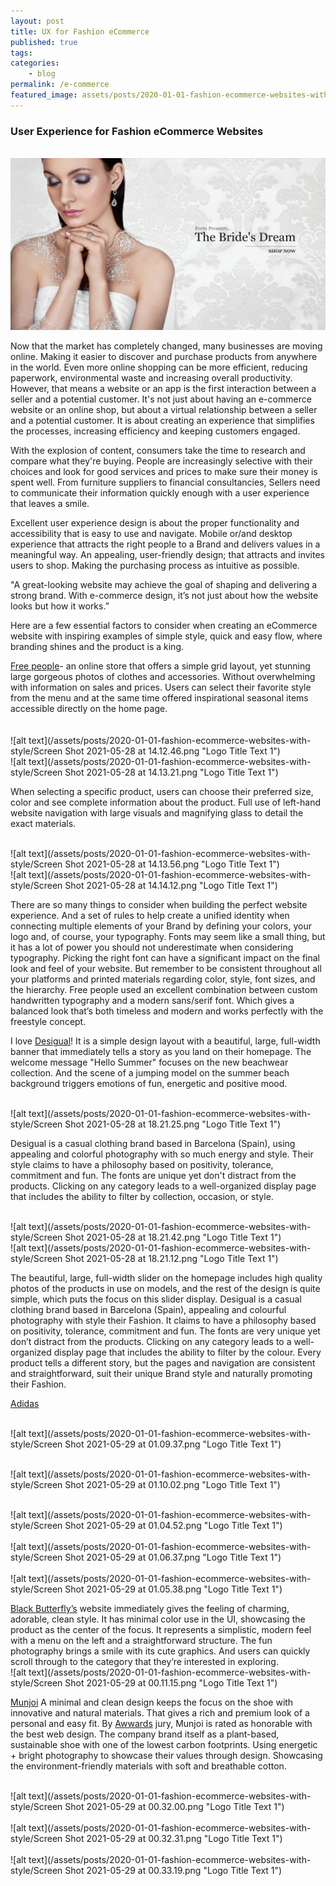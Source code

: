 ```yaml
---
layout: post
title: UX for Fashion eCommerce 
published: true
tags: 
categories:
    - blog
permalink: /e-commerce
featured_image: assets/posts/2020-01-01-fashion-ecommerce-websites-with-style/photo-1.png
---
```




### User Experience for Fashion eCommerce Websites

<br> ![alt text](/assets/posts/2020-01-01-fashion-ecommerce-websites-with-style/photo-1.png "Logo Title Text 1")<br>

Now that the market has completely changed, many businesses are moving online. Making it easier to discover and purchase products from anywhere in the world. Even more online shopping can be more efficient, reducing paperwork, environmental waste and increasing overall productivity. However, that means a website or an app is the first interaction between a seller and a potential customer. It's not just about having an e-commerce website or an online shop, but about a virtual relationship between a seller and a potential customer. It is about creating an experience that simplifies the processes, increasing efficiency and keeping customers engaged. 

With the explosion of content, consumers take the time to research and compare what they're buying. People are increasingly selective with their choices and look for good services and prices to make sure their money is spent well. From furniture suppliers to financial consultancies, Sellers need to communicate their information quickly enough with a user experience that leaves a smile. 

Excellent user experience design is about the proper functionality and accessibility that is easy to use and navigate. Mobile or/and desktop experience that attracts the right people to a Brand and delivers values in a meaningful way. An appealing, user-friendly design; that attracts and invites users to shop. Making the purchasing process as intuitive as possible. 

"A great-looking website may achieve the goal of shaping and delivering a strong brand. With e-commerce design, it’s not just about how the website looks but how it works.”

Here are a few essential factors to consider when creating an eCommerce website with inspiring examples of simple style, quick and easy flow, where branding shines and the product is a king. 


 [Free people](https://www.freepeople.com/)- an online store that offers a simple grid layout, yet stunning large gorgeous photos of clothes and accessories. Without overwhelming with information on sales and prices. 
Users can select their favorite style from the menu and at the same time offered inspirational seasonal items accessible directly on the home page.  
<br>
<br>![alt text](/assets/posts/2020-01-01-fashion-ecommerce-websites-with-style/Screen Shot 2021-05-28 at 14.12.46.png "Logo Title Text 1")
<br>![alt text](/assets/posts/2020-01-01-fashion-ecommerce-websites-with-style/Screen Shot 2021-05-28 at 14.13.21.png "Logo Title Text 1")

When selecting a specific product, users can choose their preferred size, color and see complete information about the product. 
Full use of left-hand website navigation with large visuals and magnifying glass to detail the exact materials. 

<br>![alt text](/assets/posts/2020-01-01-fashion-ecommerce-websites-with-style/Screen Shot 2021-05-28 at 14.13.56.png "Logo Title Text 1")
<br>![alt text](/assets/posts/2020-01-01-fashion-ecommerce-websites-with-style/Screen Shot 2021-05-28 at 14.14.12.png "Logo Title Text 1")

  There are so many things to consider when building the perfect website experience. And a set of rules to help create a unified identity when connecting multiple elements of your Brand by defining your colors, your logo and, of course, your typography. 
Fonts may seem like a small thing, but it has a lot of power you should not underestimate when considering typography. Picking the right font can have a significant impact on the final look and feel of your website. But remember to be consistent throughout all your platforms and printed materials regarding color, style, font sizes, and the hierarchy. 
Free people used an excellent combination between custom handwritten typography and a modern sans/serif font. Which gives a balanced look that’s both timeless and modern and works perfectly with the freestyle concept.

  

I love [Desigual](https://www.desigual.com/en_CA/)! It is a simple design layout with a beautiful, large, full-width banner that immediately tells a story as you land on their homepage. The welcome message "Hello Summer" focuses on the new beachwear collection. And the scene of a jumping model on the summer beach background triggers emotions of fun, energetic and positive mood. 

<br>![alt text](/assets/posts/2020-01-01-fashion-ecommerce-websites-with-style/Screen Shot 2021-05-28 at 18.21.25.png "Logo Title Text 1")

Desigual is a casual clothing brand based in Barcelona (Spain), using appealing and colorful photography with so much energy and style. 
Their style claims to have a philosophy based on positivity, tolerance, commitment and fun. The fonts are unique yet don't distract from the products. Clicking on any category leads to a well-organized display page that includes the ability to filter by collection, occasion, or style. 

<br>![alt text](/assets/posts/2020-01-01-fashion-ecommerce-websites-with-style/Screen Shot 2021-05-28 at 18.21.42.png "Logo Title Text 1")
<br>![alt text](/assets/posts/2020-01-01-fashion-ecommerce-websites-with-style/Screen Shot 2021-05-28 at 18.21.12.png "Logo Title Text 1")


The beautiful, large, full-width slider on the homepage includes high quality photos of the products in use on models, and the rest of the design is quite simple, which puts the focus on this slider display. Desigual is a casual clothing brand based in Barcelona (Spain), appealing and colourful photography with style their Fashion. It claims to have a philosophy based on positivity, tolerance, commitment and fun. The fonts are very unique yet don’t distract from the products. Clicking on any category leads to a well-organized display page that includes the ability to filter by the colour.
Every product tells a different story, but the pages and navigation are consistent and straightforward, suit their unique Brand style and naturally promoting their Fashion. 




 [Adidas](https://www.adidas.ca/en)

<br>![alt text](/assets/posts/2020-01-01-fashion-ecommerce-websites-with-style/Screen Shot 2021-05-29 at 01.09.37.png "Logo Title Text 1")<br>

<br>![alt text](/assets/posts/2020-01-01-fashion-ecommerce-websites-with-style/Screen Shot 2021-05-29 at 01.10.02.png "Logo Title Text 1")<br>

<br>![alt text](/assets/posts/2020-01-01-fashion-ecommerce-websites-with-style/Screen Shot 2021-05-29 at 01.04.52.png "Logo Title Text 1")<br>
<br>![alt text](/assets/posts/2020-01-01-fashion-ecommerce-websites-with-style/Screen Shot 2021-05-29 at 01.06.37.png "Logo Title Text 1")<br>
<br>![alt text](/assets/posts/2020-01-01-fashion-ecommerce-websites-with-style/Screen Shot 2021-05-29 at 01.05.38.png "Logo Title Text 1")<br>

[Black Butterfly’s](https://www.blackbutterflyclothing.com/) website immediately gives the feeling of charming, adorable, clean style. It has minimal color use in the UI, showcasing the product as the center of the focus. 
It represents a simplistic, modern feel with a menu on the left and a straightforward structure. The fun photography brings a smile with its cute graphics. And users can quickly scroll through to the category that they’re interested in exploring.
<br>![alt text](/assets/posts/2020-01-01-fashion-ecommerce-websites-with-style/Screen Shot 2021-05-29 at 00.11.15.png "Logo Title Text 1")<br>

[Munjoi](https://munjoi.com/products/the-all-dai?variant=39974603751575) 
A minimal and clean design keeps the focus on the shoe with innovative and natural materials. That gives a rich and premium look of a personal and easy fit.
By [Awwards](https://www.awwwards.com/sites/munjoi-footwear) jury, Munjoi is rated as honorable with the best web design. The company brand itself as a plant-based, sustainable shoe with one of the lowest carbon footprints. Using energetic + bright photography to showcase their values through design. Showcasing the environment-friendly materials with soft and breathable cotton.

<br>![alt text](/assets/posts/2020-01-01-fashion-ecommerce-websites-with-style/Screen Shot 2021-05-29 at 00.32.00.png "Logo Title Text 1")<br>
<br>![alt text](/assets/posts/2020-01-01-fashion-ecommerce-websites-with-style/Screen Shot 2021-05-29 at 00.32.31.png "Logo Title Text 1")<br>
<br>![alt text](/assets/posts/2020-01-01-fashion-ecommerce-websites-with-style/Screen Shot 2021-05-29 at 00.33.19.png "Logo Title Text 1")<br>



